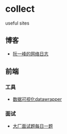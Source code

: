 # collect
useful sites

## 博客
  - [阮一峰的网络日志](https://www.ruanyifeng.com/blog/)
## 前端

### 工具
  - [数据可视化datawrapper](https://www.datawrapper.de/)
### 面试
  - [大厂面试题每日一题](https://q.shanyue.tech/)
